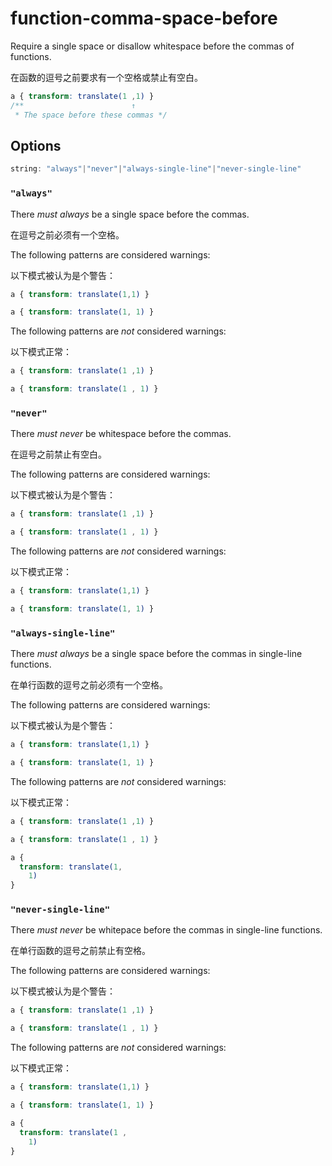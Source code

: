# function-comma-space-before

Require a single space or disallow whitespace before the commas of functions.

在函数的逗号之前要求有一个空格或禁止有空白。

```css
a { transform: translate(1 ,1) }
/**                        ↑
 * The space before these commas */
```

## Options

```js
string: "always"|"never"|"always-single-line"|"never-single-line"
```

### `"always"`

There *must always* be a single space before the commas.

在逗号之前必须有一个空格。

The following patterns are considered warnings:

以下模式被认为是个警告：

```css
a { transform: translate(1,1) }
```

```css
a { transform: translate(1, 1) }
```

The following patterns are *not* considered warnings:

以下模式正常：

```css
a { transform: translate(1 ,1) }
```

```css
a { transform: translate(1 , 1) }
```

### `"never"`

There *must never* be whitespace before the commas.

在逗号之前禁止有空白。

The following patterns are considered warnings:

以下模式被认为是个警告：

```css
a { transform: translate(1 ,1) }
```

```css
a { transform: translate(1 , 1) }
```

The following patterns are *not* considered warnings:

以下模式正常：

```css
a { transform: translate(1,1) }
```

```css
a { transform: translate(1, 1) }
```

### `"always-single-line"`

There *must always* be a single space before the commas in single-line functions.

在单行函数的逗号之前必须有一个空格。

The following patterns are considered warnings:

以下模式被认为是个警告：

```css
a { transform: translate(1,1) }
```

```css
a { transform: translate(1, 1) }
```

The following patterns are *not* considered warnings:

以下模式正常：

```css
a { transform: translate(1 ,1) }
```

```css
a { transform: translate(1 , 1) }
```

```css
a {
  transform: translate(1,
    1)
}
```

### `"never-single-line"`

There *must never* be whitepace before the commas in single-line functions.

在单行函数的逗号之前禁止有空格。

The following patterns are considered warnings:

以下模式被认为是个警告：

```css
a { transform: translate(1 ,1) }
```

```css
a { transform: translate(1 , 1) }
```

The following patterns are *not* considered warnings:

以下模式正常：

```css
a { transform: translate(1,1) }
```

```css
a { transform: translate(1, 1) }
```

```css
a {
  transform: translate(1 ,
    1)
}
```
